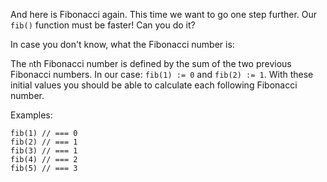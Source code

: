 And here is Fibonacci again. This time we want to go one step further. Our `fib()` function must be faster! Can you do it?

In case you don't know, what the Fibonacci number is:

The `n`th Fibonacci number is defined by the sum of the two previous Fibonacci numbers. In our case: `fib(1) := 0` and `fib(2) := 1`. With these initial values you should be able to calculate each following Fibonacci number.

Examples:

```
fib(1) // === 0
fib(2) // === 1
fib(3) // === 1
fib(4) // === 2
fib(5) // === 3
```